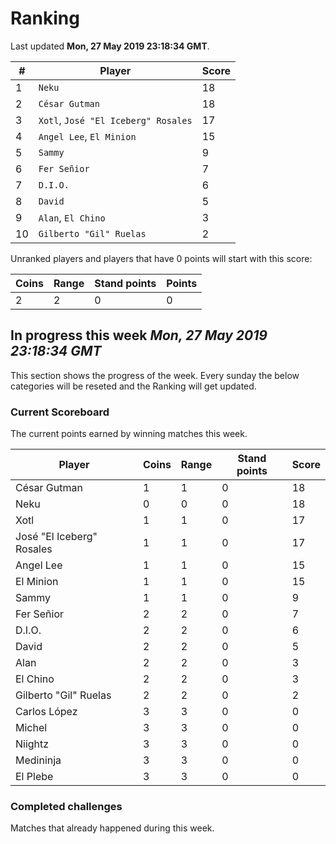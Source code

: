 # Ranking

Last updated **Mon, 27 May 2019 23:18:34 GMT**.

|#|Player|Score|
|-|------|-----|
|1|`Neku`|18|
|2|`César Gutman`|18|
|3|`Xotl`, `José "El Iceberg" Rosales`|17|
|4|`Angel Lee`, `El Minion`|15|
|5|`Sammy`|9|
|6|`Fer Señior`|7|
|7|`D.I.O.`|6|
|8|`David`|5|
|9|`Alan`, `El Chino`|3|
|10|`Gilberto "Gil" Ruelas`|2|

Unranked players and players that have 0 points will start with this score:

|Coins|Range|Stand points|Points|
|-----|-----|------------|------|
|2|2|0|0|

## In progress this week *Mon, 27 May 2019 23:18:34 GMT*
This section shows the progress of the week. Every sunday the below categories will be reseted and the Ranking will get updated.

### Current Scoreboard
The current points earned by winning matches this week.

|Player|Coins|Range|Stand points|Score|
|------|-----|-----|------------|-----|
|César Gutman|1|1|0|18|
|Neku|0|0|0|18|
|Xotl|1|1|0|17|
|José "El Iceberg" Rosales|1|1|0|17|
|Angel Lee|1|1|0|15|
|El Minion|1|1|0|15|
|Sammy|1|1|0|9|
|Fer Señior|2|2|0|7|
|D.I.O.|2|2|0|6|
|David|2|2|0|5|
|Alan|2|2|0|3|
|El Chino|2|2|0|3|
|Gilberto "Gil" Ruelas|2|2|0|2|
|Carlos López|3|3|0|0|
|Michel|3|3|0|0|
|Niightz|3|3|0|0|
|Medininja|3|3|0|0|
|El Plebe|3|3|0|0|

### Completed challenges
Matches that already happened during this week.


